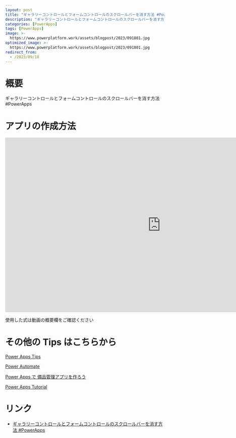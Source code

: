 ```yaml
---
layout: post
title: "ギャラリーコントロールとフォームコントロールのスクロールバーを消す方法 #PowerApps"
description: "ギャラリーコントロールとフォームコントロールのスクロールバーを消す方法 #PowerAppsを動画で分かりやすく解説"
categories: [PowerApps]
tags: [PowerApps]
image: >-
  https://www.powerplatform.work/assets/blogpost/2023/091801.jpg
optimized_image: >-
  https://www.powerplatform.work/assets/blogpost/2023/091801.jpg
redirect_from:
  - /2023/09/18
---
```



#  概要

ギャラリーコントロールとフォームコントロールのスクロールバーを消す方法 #PowerApps


# アプリの作成方法

<iframe width="983" height="553" src="https://www.youtube.com/embed/F0sU6KWWX3o" title="YouTube video player" frameborder="0" allow="accelerometer; autoplay; clipboard-write; encrypted-media; gyroscope; picture-in-picture" allowfullscreen></iframe>


使用した式は動画の概要欄をご確認ください


# その他の Tips はこちらから

[Power Apps Tips](https://www.youtube.com/watch?v=VrAQf3JQ7yM&list=PLVhFi1fb3DqakSLVMn22DDcySXh9jtzi- )


[Power Automate](https://www.youtube.com/watch?v=-YnJYT0ASEM&list=PLVhFi1fb3Dqbzic6GieqnLFgD3aTj-eHA)


[Power Apps で 備品管理アプリを作ろう](https://www.youtube.com/playlist?list=PLVhFi1fb3DqZM3HKb8Hea6XEL96990Fyn)


[Power Apps Tutorial](https://www.youtube.com/playlist?list=PLVhFi1fb3DqalxpL974VvAJvV4iWoSbe_)


# リンク


- [ギャラリーコントロールとフォームコントロールのスクロールバーを消す方法 #PowerApps](https://www.youtube.com/watch?v=F0sU6KWWX3o)

